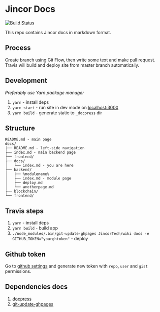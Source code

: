 Jincor Docs
================

[![Build Status](https://travis-ci.com/JincorTech/wiki.svg?token=zhVTspsPSE9j1Tuwzqe2&branch=master)](https://travis-ci.com/JincorTech/wiki)

This repo contains Jincor docs in markdown format.


## Process

Create branch using Git Flow, then write some text and make pull request. Travis will build and deploy site from master branch automatically.


## Development

*Preferably use Yarn package manager*

1. `yarn` - install deps
1. `yarn start` - run site in dev mode on [localhost:3000](http://localhost:3000)
1. `yarn build` - generate static to `_docpress` dir


## Structure

```
README.md - main page
docs/
├── README.md - left-side navigation
├── index.md - main backend page
├── frontend/
├── docs/
│   └── index.md - you are here
├── backend/
│   ├── %modulename%
│   ├── index.md - module page
│   ├── deploy.md
│   └── anotherpage.md
├── blockchain/
└── frontend/
```

## Travis steps

1. `yarn` - install deps
1. `yarn build` - build app
1. `./node_modules/.bin/git-update-ghpages JincorTech/wiki docs -e GITHUB_TOKEN="yourghtoken"` - deploy


## Github token

Go to [github settings](https://github.com/settings/tokens/new) and generate new token with `repo`, `user` and `gist` permissions.

## Dependencies docs

1. [docpress](http://docpress.github.io/)
1. [git-update-ghpages](https://github.com/rstacruz/git-update-ghpages)
